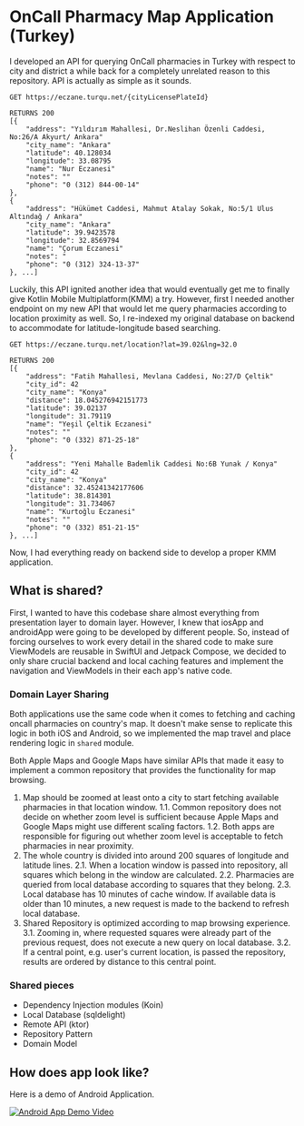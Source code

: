 # OnCall Pharmacy Map Application (Turkey)

I developed an API for querying OnCall pharmacies in Turkey with respect to city and district a while back for a completely unrelated reason to this repository. 
API is actually as simple as it sounds. 

```
GET https://eczane.turqu.net/{cityLicensePlateId}

RETURNS 200
[{
    "address": "Yıldırım Mahallesi, Dr.Neslihan Özenli Caddesi, No:26/A Akyurt/ Ankara"
    "city_name": "Ankara"
    "latitude": 40.128034
    "longitude": 33.08795
    "name": "Nur Eczanesi"
    "notes": ""
    "phone": "0 (312) 844-00-14"
},
{	
    "address": "Hükümet Caddesi, Mahmut Atalay Sokak, No:5/1 Ulus Altındağ / Ankara"
    "city_name": "Ankara"
    "latitude": 39.9423578
    "longitude": 32.8569794
    "name": "Çorum Eczanesi"
    "notes": "
    "phone": "0 (312) 324-13-37"
}, ...]
```  

Luckily, this API ignited another idea that would eventually get me to finally give Kotlin Mobile Multiplatform(KMM) a try.
However, first I needed another endpoint on my new API that would let me query pharmacies according to location proximity as well.
So, I re-indexed my original database on backend to accommodate for latitude-longitude based searching.

```
GET https://eczane.turqu.net/location?lat=39.02&lng=32.0

RETURNS 200
[{
    "address": "Fatih Mahallesi, Mevlana Caddesi, No:27/D Çeltik"
    "city_id": 42
    "city_name": "Konya"
    "distance": 18.045276942151773
    "latitude": 39.02137
    "longitude": 31.79119
    "name": "Yeşil Çeltik Eczanesi"
    "notes": ""
    "phone": "0 (332) 871-25-18"
},
{
    "address": "Yeni Mahalle Bademlik Caddesi No:6B Yunak / Konya"
    "city_id": 42
    "city_name": "Konya"
    "distance": 32.45241342177606
    "latitude": 38.814301
    "longitude": 31.734067
    "name": "Kurtoğlu Eczanesi"
    "notes": ""
    "phone": "0 (332) 851-21-15"
}, ...]
```

Now, I had everything ready on backend side to develop a proper KMM application.

## What is shared?

First, I wanted to have this codebase share almost everything from presentation layer to domain layer. However, I knew that iosApp and androidApp were going to be developed by
different people. So, instead of forcing ourselves to work every detail in the shared code to make sure ViewModels are reusable in SwiftUI and Jetpack Compose, 
we decided to only share crucial backend and local caching features and implement the navigation and ViewModels in their each app's native code.

### Domain Layer Sharing

Both applications use the same code when it comes to fetching and caching oncall pharmacies on country's map. It doesn't make sense to replicate this logic in both iOS and Android, so 
we implemented the map travel and place rendering logic in `shared` module.

Both Apple Maps and Google Maps have similar APIs that made it easy to implement a common repository that provides the functionality for map browsing.

1. Map should be zoomed at least onto a city to start fetching available pharmacies in that location window.
  1.1. Common repository does not decide on whether zoom level is sufficient because Apple Maps and Google Maps might use different scaling factors.
  1.2. Both apps are responsible for figuring out whether zoom level is acceptable to fetch pharmacies in near proximity. 
2. The whole country is divided into around 200 squares of longitude and latitude lines. 
  2.1. When a location window is passed into repository, all squares which belong in the window are calculated.
  2.2. Pharmacies are queried from local database according to squares that they belong.
  2.3. Local database has 10 minutes of cache window. If available data is older than 10 minutes, a new request is made to the backend to refresh local database.
3. Shared Repository is optimized according to map browsing experience.
  3.1. Zooming in, where requested squares were already part of the previous request, does not execute a new query on local database.
  3.2. If a central point, e.g. user's current location, is passed the repository, results are ordered by distance to this central point.
  
### Shared pieces

- Dependency Injection modules (Koin)
- Local Database (sqldelight)
- Remote API (ktor)
- Repository Pattern
- Domain Model

## How does app look like?

Here is a demo of Android Application.

[![Android App Demo Video](https://img.youtube.com/vi/2tH0I4hS9vU/0.jpg)](https://www.youtube.com/watch?v=2tH0I4hS9vU)